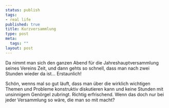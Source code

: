 ```yaml
--- 
status: publish
tags: 
- real life
published: true
title: Kurzversammlung
type: post
meta: 
  tags: ""
layout: post
---
```

Da nimmt man sich den ganzen Abend für die Jahreshauptversammlung seines Vereins Zeit, und dann gehts so schnell, dass man nach zwei Stunden wieder da ist... Erstaunlich!

Schön, wenns mal so gut läuft, dass man über die wirklich wichtigen Themen und Probleme konstruktiv diskutieren kann und keine Stunden mit unsinnigem Genörgel zubringt. Richtig erfrischend. Wenn das doch nur bei jeder Versammlung so wäre, die man so mit macht?
